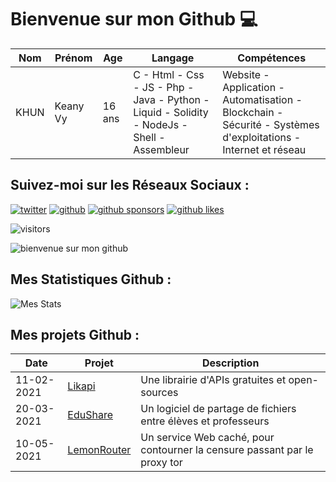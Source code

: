 # Bienvenue sur mon Github 💻
| Nom | Prénom | Age | Langage | Compétences |
|---  |---     |---  |---      |---
| KHUN | Keany Vy | 16 ans | C - Html - Css - JS - Php - Java - Python - Liquid - Solidity - NodeJs - Shell - Assembleur | Website - Application - Automatisation - Blockchain - Sécurité - Systèmes d'exploitations - Internet et réseau |

## Suivez-moi sur les Réseaux Sociaux :  
[![twitter](https://img.shields.io/twitter/follow/thisiskeanyvy?style=social)](https://twitter.com/thisiskeanyvy)
[![github](https://img.shields.io/github/followers/thisiskeanyvy?style=social)](https://github.com/thisiskeanyvy?tab=followers)
[![github sponsors](https://img.shields.io/github/sponsors/thisiskeanyvy?style=social)](https://github.com/thisiskeanyvy)
[![github likes](https://img.shields.io/github/stars/thisiskeanyvy?style=social)](https://github.com/thisiskeanyvy)

![visitors](https://visitor-badge.glitch.me/badge?page_id=page.id=thisiskeanyvy.thisiskeanyvy)

![bienvenue sur mon github](https://github.com/thisiskeanyvy/stockage/releases/download/photos/banner.jpeg)

## Mes Statistiques Github :  
![Mes Stats](https://github-readme-stats.vercel.app/api?username=thisiskeanyvy&show_icons=true&theme=radical)

## Mes projets Github :
| Date | Projet | Description |
|---   |---     |---          |
| 11-02-2021 | [Likapi](https://github.com/likapi) | Une librairie d'APIs gratuites et open-sources |
| 20-03-2021 | [EduShare](https://github.com/likapi/edushare) | Un logiciel de partage de fichiers entre élèves et professeurs |
| 10-05-2021 | [LemonRouter](https://github.com/decentralizeme/lemonrouter) | Un service Web caché, pour contourner la censure passant par le proxy tor |

